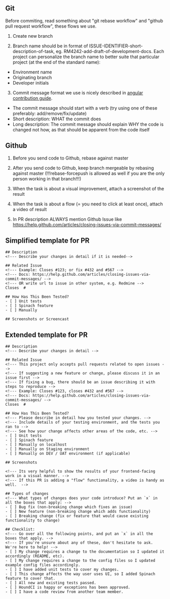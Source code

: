 Git
---

Before commiting, read something about "git rebase workflow" and "github pull request workflow", these flows we use.

1. Create new branch

2. Branch name should be in format of ISSUE-IDENTIFIER-short-description-of-task, eg. RM4242-add-draft-of-development-docs.
Each project can personalize the branch name to better suite that particular project (at the end of the standard name):

- Environment name
- Originating branch
- Developer initials

3. Commit message format we use is nicely described in [angular contribution guide](https://github.com/angular/angular.js/blob/master/DEVELOPERS.md#commit-message-format).

- The commit message should start with a verb (try using one of these preferably:  add/remove/fix/update)
- Short description: WHAT the commit does
- Long description: The commit message should explain WHY the code is changed not how, as that should be apparent from the code itself

Github
------

1. Before you send code to Github, rebase against master

2. After you send code to Github, keep branch mergeable by rebasing against master (!!!rebase-forcepush is allowed as well if you are the only person working in that branch!!!)

3. When the task is about a visual improvement, attach a screenshot of the result

4. When the task is about a flow (= you need to click at least once), attach a video of result

5. In PR description ALWAYS mention Github Issue like https://help.github.com/articles/closing-issues-via-commit-messages/

Simplified template for PR
--------------------------

```
## Description
<!--- Describe your changes in detail if it is needed-->

## Related Issue
<!--- Example: Closes #123; or fix #432 and #567 -->
<!--- Docs: https://help.github.com/articles/closing-issues-via-commit-messages/ -->
<!--- OR write url to issue in other system, e.g. Redmine -->
Closes  #

## How Has This Been Tested?
- [ ] Unit tests
- [ ] Spinach feature
- [ ] Manually

## Screenshots or Screencast
```

Extended template for PR
------------------------
```
## Description
<!--- Describe your changes in detail -->

## Related Issue
<!--- This project only accepts pull requests related to open issues -->
<!--- If suggesting a new feature or change, please discuss it in an issue first -->
<!--- If fixing a bug, there should be an issue describing it with steps to reproduce -->
<!--- Example: Closes #123, closes #432 and #567 -->
<!--- Docs: https://help.github.com/articles/closing-issues-via-commit-messages/ -->
Closes  #

## How Has This Been Tested?
<!--- Please describe in detail how you tested your changes. -->
<!--- Include details of your testing environment, and the tests you ran to -->
<!--- See how your change affects other areas of the code, etc. -->
- [ ] Unit tests
- [ ] Spinach feature
- [ ] Manually on localhost
- [ ] Manually on Staging environment
- [ ] Manually on DEV / UAT environment (if applicable)

## Screenshots

<!--- Its very helpful to show the results of your frontend-facing work in a visual manner. -->
<!--- If this PR is adding a "flow" functionality, a video is handy as well.  -->

## Types of changes
<!--- What types of changes does your code introduce? Put an `x` in all the boxes that apply: -->
- [ ] Bug fix (non-breaking change which fixes an issue)
- [ ] New feature (non-breaking change which adds functionality)
- [ ] Breaking change (fix or feature that would cause existing functionality to change)

## Checklist:
<!--- Go over all the following points, and put an `x` in all the boxes that apply. -->
<!--- If you're unsure about any of these, don't hesitate to ask. We're here to help! -->
- [ ] My change requires a change to the documentation so I updated it accordingly (README, etc).
- [ ] My change requires a change to the config files so I updated example config files accordingly.
- [ ] I have added unit tests to cover my changes.
- [ ] This change affects the way user uses UI, so I added Spinach feature to cover that.
- [ ] All new and existing tests passed.
- [ ] HoundCI is happy or exceptions has been approved.
- [ ] I have a code review from another team member.
```

